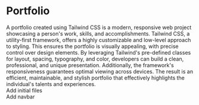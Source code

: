 # Portfolio
A portfolio created using Tailwind CSS is a modern, responsive web project showcasing a person's work, skills, and accomplishments. Tailwind CSS, a utility-first framework, offers a highly customizable and low-level approach to styling. This ensures the portfolio is visually appealing, with precise control over design elements. By leveraging Tailwind's pre-defined classes for layout, spacing, typography, and color, developers can build a clean, professional, and unique presentation. Additionally, the framework's responsiveness guarantees optimal viewing across devices. The result is an efficient, maintainable, and stylish portfolio that effectively highlights the individual's talents and experiences.
<br>
Add initial files
<br>
Add navbar 